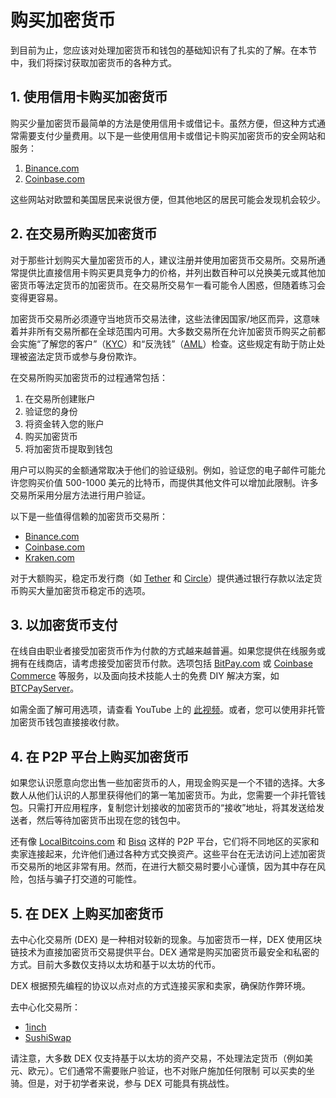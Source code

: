 # 购买加密货币

到目前为止，您应该对处理加密货币和钱包的基础知识有了扎实的了解。在本节中，我们将探讨获取加密货币的各种方式。

## 1. 使用信用卡购买加密货币

购买少量加密货币最简单的方法是使用信用卡或借记卡。虽然方便，但这种方式通常需要支付少量费用。以下是一些使用信用卡或借记卡购买加密货币的安全网站和服务：

1. [Binance.com](https://www.binance.com/zh/register?ref=42579924)
2. [Coinbase.com](https://coinbase.com)

这些网站对欧盟和美国居民来说很方便，但其他地区的居民可能会发现机会较少。

## 2. 在交易所购买加密货币

对于那些计划购买大量加密货币的人，建议注册并使用加密货币交易所。交易所通常提供比直接信用卡购买更具竞争力的价格，并列出数百种可以兑换美元或其他加密货币等法定货币的加密货币。在交易所交易乍一看可能令人困惑，但随着练习会变得更容易。

加密货币交易所必须遵守当地货币交易法律，这些法律因国家/地区而异，这意味着并非所有交易所都在全球范围内可用。大多数交易所在允许加密货币购买之前都会实施“了解您的客户”（[KYC](https://en.wikipedia.org/wiki/Know_your_customer)）和“反洗钱”（[AML](https://en.wikipedia.org/wiki/Money_laundering#Combating)）检查。这些规定有助于防止处理被盗法定货币或参与身份欺诈。

在交易所购买加密货币的过程通常包括：

1. 在交易所创建账户
2. 验证您的身份
3. 将资金转入您的账户
4. 购买加密货币
5. 将加密货币提取到钱包

用户可以购买的金额通常取决于他们的验证级别。例如，验证您的电子邮件可能允许您购买价值 500-1000 美元的比特币，而提供其他文件可以增加此限制。许多交易所采用分层方法进行用户验证。

以下是一些值得信赖的加密货币交易所：

* [Binance.com](https://www.binance.com/zh/register?ref=42579924)
* [Coinbase.com](https://coinbase.com)
* [Kraken.com](https://kraken.com)

对于大额购买，稳定币发行商（如 [Tether](https://tether.to) 和 [Circle](https://www.circle.com/zh/usdc)）提供通过银行存款以法定货币购买大量加密货币稳定币的选项。

## 3. 以加密货币支付

在线自由职业者接受加密货币作为付款的方式越来越普遍。如果您提供在线服务或拥有在线商店，请考虑接受加密货币付款。选项包括 [BitPay.com](https://bitpay.com) 或 [Coinbase Commerce](https://commerce.coinbase.com) 等服务，以及面向技术技能人士的免费 DIY 解决方案，如 [BTCPayServer](https://btcpayserver.org)。

如需全面了解可用选项，请查看 YouTube 上的 [此视频](https://www.youtube.com/watch?v=OA08wZNvN8c)。或者，您可以使用非托管加密货币钱包直接接收付款。

## 4. 在 P2P 平台上购买加密货币

如果您认识愿意向您出售一些加密货币的人，用现金购买是一个不错的选择。大多数人从他们认识的人那里获得他们的第一笔加密货币。为此，您需要一个非托管钱包。只需打开应用程序，复制您计划接收的加密货币的“接收”地址，将其发送给发送者，然后等待加密货币出现在您的钱包中。

还有像 [LocalBitcoins.com](https://localbitcoins.com) 和 [Bisq](https://bisq.network) 这样的 P2P 平台，它们将不同地区的买家和卖家连接起来，允许他们通过各种方式交换资产。这些平台在无法访问上述加密货币交易所的地区非常有用。然而，在进行大额交易时要小心谨慎，因为其中存在风险，包括与骗子打交道的可能性。

## 5. 在 DEX 上购买加密货币

去中心化交易所 (DEX) 是一种相对较新的现象。与加密货币一样，DEX 使用区块链技术为直接加密货币交易提供平台。DEX 通常是购买加密货币最安全和私密的方式。目前大多数仅支持以太坊和基于以太坊的代币。

DEX 根据预先编程的协议以点对点的方式连接买家和卖家，确保防作弊环境。

去中心化交易所：

- [1inch](https://app.1inch.io/)
- [SushiSwap](https://app.sushi.com/swap)

请注意，大多数 DEX 仅支持基于以太坊的资产交易，不处理法定货币（例如美元、欧元）。它们通常不需要账户验证，也不对账户施加任何限制 可以买卖的坐骑。但是，对于初学者来说，参与 DEX 可能具有挑战性。